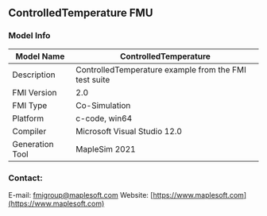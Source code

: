## ControlledTemperature FMU
### Model Info
|Model Name|ControlledTemperature|
|-|-|
|Description|ControlledTemperature example from the FMI test suite|
|FMI Version|2.0|
|FMI Type|Co-Simulation|
|Platform|c-code, win64|
|Compiler|Microsoft Visual Studio 12.0|
|Generation Tool|MapleSim 2021|
### Contact:
E-mail: fmigroup@maplesoft.com
Website: [https://www.maplesoft.com](https://www.maplesoft.com)
